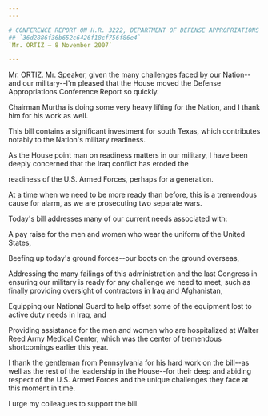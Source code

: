 ```yaml
---
---

# CONFERENCE REPORT ON H.R. 3222, DEPARTMENT OF DEFENSE APPROPRIATIONS  ACT, 2008
## `36d2886f36b652c6426f18cf756f86e4`
`Mr. ORTIZ — 8 November 2007`

---
```



Mr. ORTIZ. Mr. Speaker, given the many challenges faced by our 
Nation--and our military--I'm pleased that the House moved the Defense 
Appropriations Conference Report so quickly.

Chairman Murtha is doing some very heavy lifting for the Nation, and 
I thank him for his work as well.

This bill contains a significant investment for south Texas, which 
contributes notably to the Nation's military readiness.

As the House point man on readiness matters in our military, I have 
been deeply concerned that the Iraq conflict has eroded the


readiness of the U.S. Armed Forces, perhaps for a generation.

At a time when we need to be more ready than before, this is a 
tremendous cause for alarm, as we are prosecuting two separate wars.

Today's bill addresses many of our current needs associated with:

A pay raise for the men and women who wear the uniform of the United 
States,

Beefing up today's ground forces--our boots on the ground overseas,

Addressing the many failings of this administration and the last 
Congress in ensuring our military is ready for any challenge we need to 
meet, such as finally providing oversight of contractors in Iraq and 
Afghanistan,

Equipping our National Guard to help offset some of the equipment 
lost to active duty needs in Iraq, and

Providing assistance for the men and women who are hospitalized at 
Walter Reed Army Medical Center, which was the center of tremendous 
shortcomings earlier this year.

I thank the gentleman from Pennsylvania for his hard work on the 
bill--as well as the rest of the leadership in the House--for their 
deep and abiding respect of the U.S. Armed Forces and the unique 
challenges they face at this moment in time.

I urge my colleagues to support the bill.